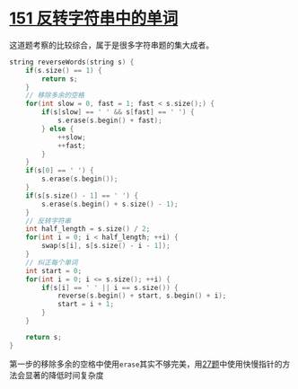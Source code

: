 # [151 反转字符串中的单词](https://leetcode.cn/problems/reverse-words-in-a-string/description/)

这道题考察的比较综合，属于是很多字符串题的集大成者。

```c++
string reverseWords(string s) {
    if(s.size() == 1) {
        return s;
    }
    // 移除多余的空格
    for(int slow = 0, fast = 1; fast < s.size();) {
        if(s[slow] == ' ' && s[fast] == ' ') {
            s.erase(s.begin() + fast);
        } else {
            ++slow;
            ++fast;
        }
    }
    if(s[0] == ' ') {
        s.erase(s.begin());
    }
    if(s[s.size() - 1] == ' ') {
        s.erase(s.begin() + s.size() - 1);
    }
    // 反转字符串
    int half_length = s.size() / 2;
    for(int i = 0; i < half_length; ++i) {
        swap(s[i], s[s.size() - i - 1]);
    }
    // 纠正每个单词
    int start = 0;
    for(int i = 0; i <= s.size(); ++i) {
        if(s[i] == ' ' || i == s.size()) {
            reverse(s.begin() + start, s.begin() + i);
            start = i + 1;
        }
    }

    return s;
}
```

第一步的移除多余的空格中使用`erase`其实不够完美，用[27题](https://leetcode.cn/problems/remove-element/)中使用快慢指针的方法会显著的降低时间复杂度

```c++
```

